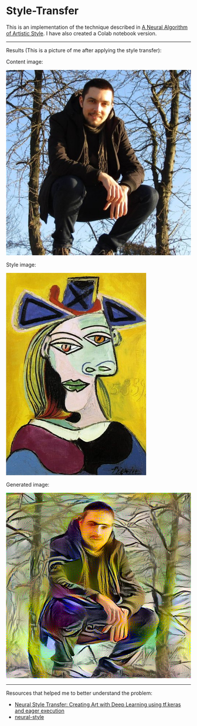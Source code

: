 # Style-Transfer 

This is an implementation of the technique described in [A Neural Algorithm of Artistic Style].
I have also created a Colab notebook version.

---

Results (This is a picture of me after applying the style transfer):

Content image:

![alt text](https://github.com/DACUS1995/Style-Transfer/blob/master/images/content/content_2.jpg "Content")

Style image:

![alt text](https://github.com/DACUS1995/Style-Transfer/blob/master/images/style/style_2.jpg "Style")

Generated image:

![alt text](https://github.com/DACUS1995/Style-Transfer/blob/master/images/results/result_1.png "Result")

---

Resources that helped me to better understand the problem:
* [Neural Style Transfer: Creating Art with Deep Learning using tf.keras and eager execution]
* [neural-style]


[A Neural Algorithm of Artistic Style]: https://arxiv.org/abs/1508.06576
[Neural Style Transfer: Creating Art with Deep Learning using tf.keras and eager execution]: https://medium.com/tensorflow/neural-style-transfer-creating-art-with-deep-learning-using-tf-keras-and-eager-execution-7d541ac31398
[neural-style]: https://github.com/anishathalye/neural-style
